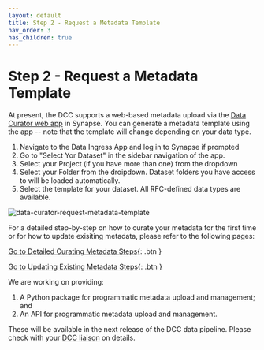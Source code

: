 ```yaml
---
layout: default
title: Step 2 - Request a Metadata Template
nav_order: 3
has_children: true
---
```


# Step 2 - Request a Metadata Template

At present, the DCC supports a web-based metadata upload via the [Data Curator web app](https://www.synapse.org/#!Wiki:syn20681266/ENTITY) in Synapse. You can generate a metadata template using the app -- note that the template will change depending on your data type. 

1. Navigate to the Data Ingress App and log in to Synapse if prompted
2. Go to "Select Yor Dataset" in the sidebar navigation of the app. 
3. Select your Project (if you have more than one) from the dropdown
4. Select your Folder from the droipdown. Dataset folders you have access to will be loaded automatically.
5. Select the template for your dataset. All RFC-defined data types are available.


![data-curator-request-metadata-template](https://user-images.githubusercontent.com/12868382/85980436-3fcfba80-b997-11ea-9bfe-470886e5de84.png)

For a detailed step-by-step on how to curate your metadata for the first time or for how to update exisiting metadata, please refer to the following pages:

[Go to Detailed Curating Metadata Steps](web-curate-metadata-first-time){: .btn }

[Go to Updating Existing Metadata Steps](update-existing-metadata){: .btn }

We are working on providing: 
   
   1. A Python package for programmatic metadata upload and management; 
   and 
   2. An API for programmatic metadata upload and management. 
   
   These will be available in the next release of the DCC data pipeline. Please check with your [DCC liaison](step-1) on details.
 